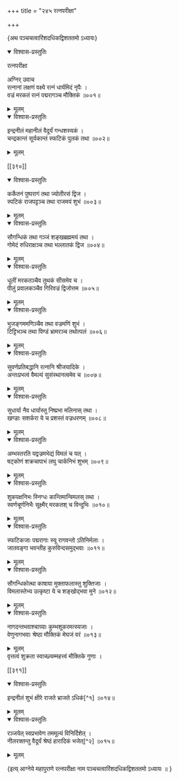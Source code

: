 +++
title = "२४५ रत्नपरीक्षा"

+++

\{अथ पञ्चचत्वारिंशदधिकद्विशततमो ऽध्यायः\}


<details open><summary>विश्वास-प्रस्तुतिः</summary>

रत्नपरीक्षा  
    
अग्निर् उवाच  
रत्नानां लक्षणं वक्ष्ये रत्नं धार्यमिदं नृपैः   ।  
वज्रं मरकतं रत्नं पद्मरागञ्च मौक्तिकं ॥००१॥
</details>

<details><summary>मूलम्</summary>

रत्नपरीक्षा  
    
अग्निर् उवाच  
रत्नानां लक्षणं वक्ष्ये रत्नं धार्यमिदं नृपैः   ।  
वज्रं मरकतं रत्नं पद्मरागञ्च मौक्तिकं ॥००१॥
</details>  

<details open><summary>विश्वास-प्रस्तुतिः</summary>

इन्द्रनीलं महानीलं वैदूर्यं गन्धशस्यकं   ।  
चन्द्रकान्तं सूर्यकान्तं स्फटिकं पुलकं तथा   ॥००२॥
</details>

<details><summary>मूलम्</summary>

इन्द्रनीलं महानीलं वैदूर्यं गन्धशस्यकं   ।  
चन्द्रकान्तं सूर्यकान्तं स्फटिकं पुलकं तथा   ॥००२॥
</details>  

[[३९०]]
    

<details open><summary>विश्वास-प्रस्तुतिः</summary>

कर्केतनं पुष्परागं तथा ज्योतीरसं द्विज ।  
स्पटिकं राजपट्टञ्च तथा राजमयं शुभं   ॥००३॥
</details>

<details><summary>मूलम्</summary>

कर्केतनं पुष्परागं तथा ज्योतीरसं द्विज ।  
स्पटिकं राजपट्टञ्च तथा राजमयं शुभं   ॥००३॥
</details>  

<details open><summary>विश्वास-प्रस्तुतिः</summary>

सौगन्धिकं तथा गञ्जं शङ्खब्रह्ममयं तथा   ।  
गोमेदं रुधिराक्षञ्च तथा भल्लातकं द्विज ॥००४॥
</details>

<details><summary>मूलम्</summary>

सौगन्धिकं तथा गञ्जं शङ्खब्रह्ममयं तथा   ।  
गोमेदं रुधिराक्षञ्च तथा भल्लातकं द्विज ॥००४॥
</details>  

<details open><summary>विश्वास-प्रस्तुतिः</summary>

धूलीं मरकतञ्चैव तुथकं सीसमेव च ।  
पीलुं प्रवालकञ्चैव गिरिवज्रं द्विजोत्तम ॥००५॥
</details>

<details><summary>मूलम्</summary>

धूलीं मरकतञ्चैव तुथकं सीसमेव च ।  
पीलुं प्रवालकञ्चैव गिरिवज्रं द्विजोत्तम ॥००५॥
</details>  

<details open><summary>विश्वास-प्रस्तुतिः</summary>

भुजङ्गममणिञ्चैव तथा वज्रमणिं शुभं   ।  
टिट्टिभञ्च तथा पिण्डं भ्रामरञ्च तथोत्पलं   ॥००६॥
</details>

<details><summary>मूलम्</summary>

भुजङ्गममणिञ्चैव तथा वज्रमणिं शुभं   ।  
टिट्टिभञ्च तथा पिण्डं भ्रामरञ्च तथोत्पलं   ॥००६॥
</details>  

<details open><summary>विश्वास-प्रस्तुतिः</summary>

सुवर्णप्रतिबद्धानि रत्नानि श्रीजयादिके ।  
अन्तःप्रभत्वं वैमल्यं सुसंस्थानत्वमेव च ॥००७॥
</details>

<details><summary>मूलम्</summary>

सुवर्णप्रतिबद्धानि रत्नानि श्रीजयादिके ।  
अन्तःप्रभत्वं वैमल्यं सुसंस्थानत्वमेव च ॥००७॥
</details>  

<details open><summary>विश्वास-प्रस्तुतिः</summary>

सुधार्या नैव धार्यास्तु निष्प्रभा मलिनास् तथा ।  
खण्डाः सशर्करा ये च प्रशस्तं वज्रधरणम्   ॥००८॥
</details>

<details><summary>मूलम्</summary>

सुधार्या नैव धार्यास्तु निष्प्रभा मलिनास् तथा ।  
खण्डाः सशर्करा ये च प्रशस्तं वज्रधरणम्   ॥००८॥
</details>  

<details open><summary>विश्वास-प्रस्तुतिः</summary>

अम्भस्तरति यद्वज्रमभेद्यं विमलं च यत् ।  
षट्कोणं शक्रचापाभं लघु चार्कनिभं शुभम्   ॥००९॥
</details>

<details><summary>मूलम्</summary>

अम्भस्तरति यद्वज्रमभेद्यं विमलं च यत् ।  
षट्कोणं शक्रचापाभं लघु चार्कनिभं शुभम्   ॥००९॥
</details>  

<details open><summary>विश्वास-प्रस्तुतिः</summary>

शुकपक्षनिभः स्निग्धः कान्तिमान्विमलस् तथा   ।  
स्वर्णचूर्णनिभैः सूक्ष्मैर् मरकतश् च विन्दुभिः   ॥०१०॥
</details>

<details><summary>मूलम्</summary>

शुकपक्षनिभः स्निग्धः कान्तिमान्विमलस् तथा   ।  
स्वर्णचूर्णनिभैः सूक्ष्मैर् मरकतश् च विन्दुभिः   ॥०१०॥
</details>  

<details open><summary>विश्वास-प्रस्तुतिः</summary>

स्फटिकजाः पद्मरागाः स्यू रागवन्तो ऽतिनिर्मलाः   ।  
जातवङ्गा भवन्तीह कुरुविन्दसमुद्भवाः ॥०११॥
</details>

<details><summary>मूलम्</summary>

स्फटिकजाः पद्मरागाः स्यू रागवन्तो ऽतिनिर्मलाः   ।  
जातवङ्गा भवन्तीह कुरुविन्दसमुद्भवाः ॥०११॥
</details>  

<details open><summary>विश्वास-प्रस्तुतिः</summary>

सौगन्धिकोत्था काषाया मुक्ताफलास्तु शुक्तिजाः   ।  
विमलास्तेभ्य उत्कृष्टा ये च शङ्खोद्भवा मुने   ॥०१२॥
</details>

<details><summary>मूलम्</summary>

सौगन्धिकोत्था काषाया मुक्ताफलास्तु शुक्तिजाः   ।  
विमलास्तेभ्य उत्कृष्टा ये च शङ्खोद्भवा मुने   ॥०१२॥
</details>  

<details open><summary>विश्वास-प्रस्तुतिः</summary>

नागदन्तभवाश्चाग्र्याः कुम्भशूकरमत्स्यजाः   ।  
वेणुनागभवाः श्रेष्ठा मौक्तिकं मेघजं वरं   ॥०१३॥
</details>

<details><summary>मूलम्</summary>

नागदन्तभवाश्चाग्र्याः कुम्भशूकरमत्स्यजाः   ।  
वेणुनागभवाः श्रेष्ठा मौक्तिकं मेघजं वरं   ॥०१३॥
</details>  
वृत्तत्वं शुक्रता स्वाच्छ्यम्महत्त्वं मौक्तिके गुणाः   ।  

[[३९१]]
    

<details open><summary>विश्वास-प्रस्तुतिः</summary>

इन्द्रनीलं शुभं क्षीरे राजते भ्राजते ऽधिकं[^१]   ॥०१४॥
</details>

<details><summary>मूलम्</summary>

इन्द्रनीलं शुभं क्षीरे राजते भ्राजते ऽधिकं[^१]   ॥०१४॥
</details>  

<details open><summary>विश्वास-प्रस्तुतिः</summary>

रञ्जयेत् स्वप्रभावेण तममूल्यं विनिर्दिशेत् ।  
नीलरक्तन्तु वैदूर्यं श्रेष्ठं हारादिकं भजेत्[^२]   ॥०१५॥
</details>

<details><summary>मूलम्</summary>

रञ्जयेत् स्वप्रभावेण तममूल्यं विनिर्दिशेत् ।  
नीलरक्तन्तु वैदूर्यं श्रेष्ठं हारादिकं भजेत्[^२]   ॥०१५॥
</details>  
    
\{इत्य् आग्नेये महापुराणे रत्नपरीक्षा नाम पञ्चचत्वारिंशदधिकद्विशततमो ऽध्यायः ॥  }
    
